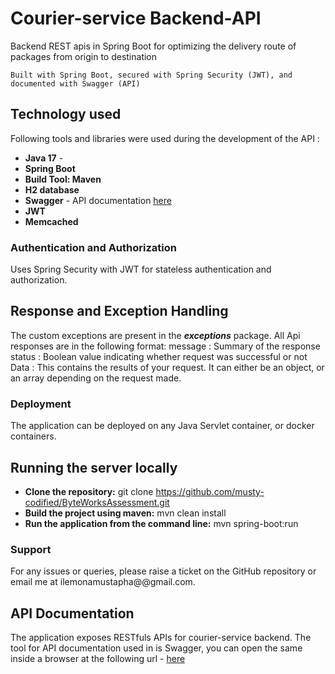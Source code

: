 # Courier-service Backend-API
Backend REST apis in Spring Boot for optimizing the delivery route of packages from origin to destination

`Built with Spring Boot, secured with Spring Security (JWT), and documented with Swagger (API)`

## Technology  used ##
Following tools and libraries were used during the development of the API :
- **Java 17** -
- **Spring Boot**
- **Build Tool: Maven**
- **H2 database**
- **Swagger** - API documentation [here](http://localhost:8888/swagger-ui/index.html#/)
- **JWT**
- **Memcached**

### Authentication and Authorization
Uses Spring Security with JWT for stateless authentication and authorization.

## Response and Exception Handling ##
The custom exceptions are present in the **_exceptions_** package.
All Api responses are in the following format:
message : Summary of the response
status : Boolean value indicating whether request was successful or not
Data : This contains the results of your request. It can either be an object, or an array depending on the request made.

### Deployment
The application can be deployed on any Java Servlet container, or docker containers.

## Running the server locally ##
* **Clone the repository:** git clone https://github.com/musty-codified/ByteWorksAssessment.git
* **Build the project using maven:** mvn clean install
* **Run the application from the command line:** mvn spring-boot:run

### Support
For any issues or queries, please raise a ticket on the GitHub repository or email me at ilemonamustapha@@gmail.com.

## API Documentation ##
The application exposes RESTfuls APIs for courier-service backend.
The tool for API documentation used in is Swagger, you can open the same inside a browser at the following url - [here](http://localhost:8888/swagger-ui/index.html#/)






